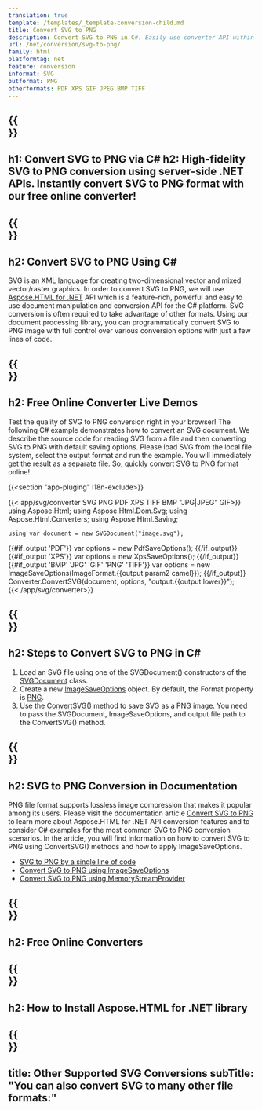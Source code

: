 ```yaml
---
translation: true
template: /templates/_template-conversion-child.md
title: Convert SVG to PNG
description: Convert SVG to PNG in C#. Easily use converter API within ASP.NET or any .NET application. Try online SVG to PNG Converter for free!
url: /net/conversion/svg-to-png/
family: html
platformtag: net
feature: conversion
informat: SVG
outformat: PNG
otherformats: PDF XPS GIF JPEG BMP TIFF 
---
```


{{<section banner>}}
---
h1: Convert SVG to PNG via C#
h2: High-fidelity SVG to PNG conversion using server-side .NET APIs. Instantly convert SVG to PNG format with our free online converter!
---

{{<section overview>}}
---
h2: Convert SVG to PNG Using C#
---

SVG is an XML language for creating two-dimensional vector and mixed vector/raster graphics. In order to convert SVG to PNG, we will use [Aspose.HTML for .NET](https://products.aspose.com/html/net/) API which is a feature-rich, powerful and easy to use document manipulation and conversion API for the C# platform. SVG conversion is often required to take advantage of other formats. Using our document processing library, you can programmatically convert SVG to PNG image with full control over various conversion options with just a few lines of code.

{{<section demos>}}
---
h2: Free Online Converter Live Demos
---

Test the quality of SVG to PNG conversion right in your browser! The following C# example demonstrates how to convert an SVG document. We describe the source code for reading SVG from a file and then converting SVG to PNG with default saving options. Please load SVG from the local file system, select the output format and run the example. You will immediately get the result as a separate file. So, quickly convert SVG to PNG format online!

{{<section "app-pluging" i18n-exclude>}}

{{< app/svg/converter SVG PNG PDF XPS TIFF BMP "JPG|JPEG" GIF>}}
using Aspose.Html;
using Aspose.Html.Dom.Svg;
using Aspose.Html.Converters;
using Aspose.Html.Saving;

    using var document = new SVGDocument("image.svg");
{{#if_output 'PDF'}}
    var options = new PdfSaveOptions();
{{/if_output}}
{{#if_output 'XPS'}}
    var options = new XpsSaveOptions();
{{/if_output}}
{{#if_output 'BMP' 'JPG' 'GIF' 'PNG' 'TIFF'}}
    var options = new ImageSaveOptions(ImageFormat.{{output param2 camel}});
{{/if_output}}
    Converter.ConvertSVG(document, options, "output.{{output lower}}");   
{{< /app/svg/converter>}}


{{<section steps>}}
---
h2: Steps to Convert SVG to PNG in C#
---

1.  Load an SVG file using one of the SVGDocument() constructors of the [SVGDocument](https://apireference.aspose.com/html/net/aspose.html.dom.svg/svgdocument) class.
1.  Create a new [ImageSaveOptions](https://apireference.aspose.com/html/net/aspose.html.saving/imagesaveoptions) object. By default, the Format property is [PNG](https://apireference.aspose.com/html/net/aspose.html.rendering.image/imageformat).
1.  Use the [ConvertSVG()](https://apireference.aspose.com/html/net/aspose.html.converters.converter/convertsvg/methods/3) method to save SVG as a PNG image. You need to pass the SVGDocument, ImageSaveOptions, and output file path to the ConvertSVG() method.


{{<section documentation>}}
---
h2: SVG to PNG Conversion in Documentation
---

PNG file format supports lossless image compression that makes it popular among its users. Please visit the documentation article [Convert SVG to PNG](https://docs.aspose.com/html/net/converting-between-formats/svg-to-png/) to learn more about Aspose.HTML for .NET API conversion features and to consider C# examples for the most common SVG to PNG conversion scenarios. In the article, you will find information on how to convert SVG to PNG using ConvertSVG() methods and how to apply ImageSaveOptions.
  - <a href="https://docs.aspose.com/html/net/converting-between-formats/svg-to-png/#svg-to-png-by-a-single-line-of-code" target="_blank">SVG to PNG by a single line of code</a>
  - <a href="https://docs.aspose.com/html/net/converting-between-formats/svg-to-png/#convert-svg-to-png-using-imagesaveoptions" target="_blank">Convert SVG to PNG using ImageSaveOptions</a>
  - <a href="https://docs.aspose.com/html/net/converting-between-formats/svg-to-png/#output-stream-providers" target="_blank">Convert SVG to PNG using MemoryStreamProvider</a> 

{{<section online-converters>}}
---
h2: Free Online Converters
---

{{<section get-started>}}
---
h2: How to Install Aspose.HTML for .NET library
---

{{<section other-conversions>}}
---
title: Other Supported SVG Conversions
subTitle: "You can also convert SVG to many other file formats:"
---